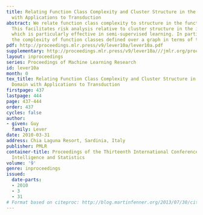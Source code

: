 ```yaml
---
title: Relating Function Class Complexity and Cluster Structure in the Function Domain
  with Applications to Transduction
abstract: We relate function class complexity to structure in the function domain.
  This facilitates risk analysis relative to cluster structure in the input space
  which is particularly effective in semi-supervised learning. In particular we quantify
  the complexity of function classes defined over a graph in terms of the graph structure.
pdf: http://proceedings.mlr.press/v9/lever10a/lever10a.pdf
supplementary: http://proceedings.mlr.press/v9/lever10a///jmlr.org/proceedings/papers/v9/lever10a/lever10aSupple.pdf
layout: inproceedings
series: Proceedings of Machine Learning Research
id: lever10a
month: 0
tex_title: Relating Function Class Complexity and Cluster Structure in the Function
  Domain with Applications to Transduction
firstpage: 437
lastpage: 444
page: 437-444
order: 437
cycles: false
author:
- given: Guy
  family: Lever
date: 2010-03-31
address: Chia Laguna Resort, Sardinia, Italy
publisher: PMLR
container-title: Proceedings of the Thirteenth International Conference on Artificial
  Intelligence and Statistics
volume: '9'
genre: inproceedings
issued:
  date-parts:
  - 2010
  - 3
  - 31
# Format based on citeproc: http://blog.martinfenner.org/2013/07/30/citeproc-yaml-for-bibliographies/
---
```

